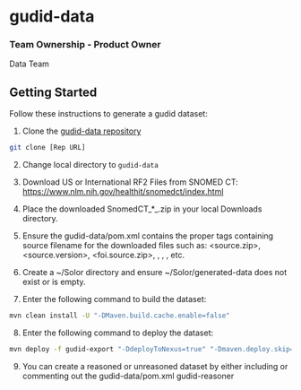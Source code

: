 # gudid-data

### Team Ownership - Product Owner
Data Team

## Getting Started

Follow these instructions to generate a gudid dataset:

1. Clone the [gudid-data repository](https://github.com/ikmdev/gudid-data)

```bash
git clone [Rep URL]
```

2. Change local directory to `gudid-data`

3. Download US or International RF2 Files from SNOMED CT: https://www.nlm.nih.gov/healthit/snomedct/index.html

4. Place the downloaded SnomedCT_*_.zip in your local Downloads directory.

5. Ensure the gudid-data/pom.xml contains the proper tags containing source filename for the downloaded files such as:
   <source.zip>, <source.version>, <foi.source.zip>, <starterSet>, <changeSet>, <fieldCategoriesStarterSet>, etc.

6. Create a ~/Solor directory and ensure ~/Solor/generated-data does not exist or is empty.

7. Enter the following command to build the dataset:

```bash
mvn clean install -U "-DMaven.build.cache.enable=false"
```

8. Enter the following command to deploy the dataset:

```bash
mvn deploy -f gudid-export "-DdeployToNexus=true" "-Dmaven.deploy.skip=true" "-Dmaven.build.cache.enabled=false"
```

9. You can create a reasoned or unreasoned dataset by either including or commenting out the gudid-data/pom.xml <module>gudid-reasoner</module>

